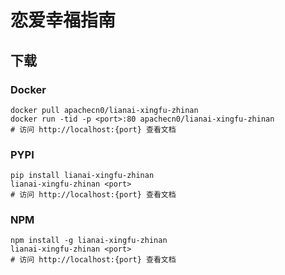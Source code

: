 # 恋爱幸福指南

## 下载

### Docker

```
docker pull apachecn0/lianai-xingfu-zhinan
docker run -tid -p <port>:80 apachecn0/lianai-xingfu-zhinan
# 访问 http://localhost:{port} 查看文档
```

### PYPI

```
pip install lianai-xingfu-zhinan
lianai-xingfu-zhinan <port>
# 访问 http://localhost:{port} 查看文档
```

### NPM

```
npm install -g lianai-xingfu-zhinan
lianai-xingfu-zhinan <port>
# 访问 http://localhost:{port} 查看文档
```